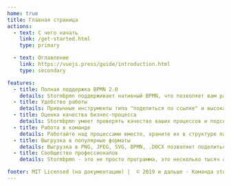 ```yaml
---
home: true
title: Главная страница
actions:
  - text: С чего начать
    link: /get-started.html
    type: primary

  - text: Оглавление
    link: https://vuejs.press/guide/introduction.html
    type: secondary

features:
  - title: Полная поддержка BPMN 2.0
    details: Stormbpmn поддерживает нативный BPMN, что позволяет вам разговаривать с коллегами и заказчиками на одном языке.
  - title: Удобство работы
    details: Привычные инструменты типа "поделиться по ссылке" и высокая скорость работы делают создание и согласование простым и понятным.
  - title: Оценка качества бизнес-процесса
    details: Stormbpmn умеет проверять качество ваших процессов и подсказывать, как их улучшить.
  - title: Работа в команде
    details: Работайте над процессами вместе, храните их в структуре папок. Stormbpmn автоматически версионирует все.
  - title: Выгрузка в популярные форматы
    details: Выгрузка в PNG, JPEG, SVG, BPMN, .DOCX позволяет поделиться процессов с коллегами, у которых нет постоянного доступа в интернет.
  - title: Сообщество профессионалов
    details: Stormbpmn - это не просто программа, это несколько тысяч аналитиков, которые с радостью делятся опытом работы с бизнес-процессами со всеми желающими. Приходите и вы!

footer: MIT Licensed (на документацию) |  © 2019 и дальше - Команда stormbpmn.com
---
```

